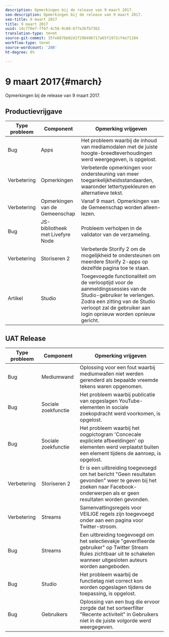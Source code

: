 ```yaml
---
description: Opmerkingen bij de release van 9 maart 2017.
seo-description: Opmerkingen bij de release van 9 maart 2017.
seo-title: 9 maart 2017
title: 9 maart 2017
uuid: 14c770e7-ff6f-4c56-9c88-677e2bfb7362
translation-type: tm+mt
source-git-commit: 35feb87bb82d1f298496717a65f1972cf4e71104
workflow-type: tm+mt
source-wordcount: '288'
ht-degree: 0%

---
```



# 9 maart 2017{#march}

Opmerkingen bij de release van 9 maart 2017.

## Productievrijgave

| **Type probleem** | **Component** | **Opmerking vrijgeven** |
|---|---|---|
| Bug | Apps | Het probleem waarbij de inhoud van mediamodalen met de juiste hoogte-breedteverhoudingen werd weergegeven, is opgelost. |
| Verbetering | Opmerkingen | Verbeterde opmerkingen voor ondersteuning van meer toegankelijkheidsstandaarden, waaronder lettertypekleuren en alternatieve tekst. |
| Verbetering | Opmerkingen van de Gemeenschap | Vanaf 9 maart. Opmerkingen van de Gemeenschap worden alleen-lezen. |
| Bug | JS-bibliotheek met Livefyre Node | Probleem verholpen in de validator van de verzameling. |
| Verbetering | Storiseren 2 | Verbeterde Storify 2 om de mogelijkheid te ondersteunen om meerdere Storify 2-apps op dezelfde pagina toe te staan. |
| Artikel | Studio | Toegevoegde functionaliteit om de verlooptijd voor de aanmeldingssessies van de Studio-gebruiker te verlengen. Zodra een zitting van de Studio verloopt zal de gebruiker aan login opnieuw worden opnieuw gericht. |

## UAT Release

| **Type probleem** | **Component** | **Opmerking vrijgeven** |
|---|---|---|
| Bug | Mediumwand | Oplossing voor een fout waarbij mediumwallen niet werden gerenderd als bepaalde vreemde tekens waren opgenomen. |
| Bug | Sociale zoekfunctie | Het probleem waarbij publicatie van opgeslagen YouTube-elementen in sociale zoekopdracht werd voorkomen, is opgelost. |
| Bug | Sociale zoekfunctie | Het probleem waarbij het oogpictogram &#39;Concecale expliciete afbeeldingen&#39; op elementen werd verplaatst buiten een element tijdens de aanroep, is opgelost. |
| Verbetering | Storiseren 2 | Er is een uitbreiding toegevoegd om het bericht &quot;Geen resultaten gevonden&quot; weer te geven bij het zoeken naar Facebook-onderwerpen als er geen resultaten worden gevonden. |
| Verbetering | Streams | Samenvattingsregels voor VEILIGE regels zijn toegevoegd onder aan een pagina voor Twitter-stroom. |
| Bug | Streams | Een uitbreiding toegevoegd om het selectievakje &quot;geverifieerde gebruiker&quot; op Twitter Stream Rules zichtbaar uit te schakelen wanneer uitgesloten auteurs worden aangeboden. |
| Bug | Studio | Het probleem waarbij de functietag niet correct kon worden opgeslagen tijdens de toepassing, is opgelost. |
| Bug | Gebruikers | Oplossing van een bug die ervoor zorgde dat het sorteerfilter &quot;Recente activiteit&quot; in Gebruikers niet in de juiste volgorde werd weergegeven. |

